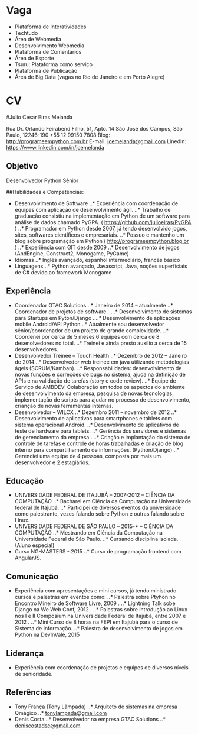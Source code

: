 Vaga
====
* Plataforma de Interatividades
* Techtudo
* Área de Webmedia
* Desenvolvimento Webmedia
* Plataforma de Comentários
* Área de Esporte
* Tsuru: Plataforma como serviço
* Plataforma de Publicação
* Área de Big Data (vagas no Rio de Janeiro e em Porto Alegre)


CV
==
#Julio Cesar Eiras Melanda

Rua Dr. Orlando Feirabend Filho, 51, Apto. 14
São José dos Campos, São Paulo, 12246-190
+55 12 99150 7808
Blog: http://programeempython.com.br
E-mail: jcemelanda@gmail.com
LinedIn: https://www.linkedin.com/in/jcemelanda

## Objetivo
Desenvolvedor Python Sênior

##Habilidades e Competências:
* Desenvolvimento de Software
..* Experiência com coordenação de equipes com aplicação de desenvolvimento ágil.
..* Trabalho de graduação consistiu na implementação em Python de um software
para análise de dados chamado PyGPA. ( https://github.com/julioeiras/PyGPA )
..* Programador em Python desde 2007, já tendo desenvolvido jogos, sites,
softwares científicos e empresariais.
..* Possuo e mantenho um blog sobre programação em Python
( http://programeempython.blog.br )
..* Experiência com GIT desde 2009
..* Desenvolvimento de jogos (AndEngine, Construct2, Monogame, PyGame)
* Idiomas
..* Inglês avançado, espanhol intermediário, francês básico
* Linguagens
..* Python avançado, Javascript, Java, noções superficiais de C# devido ao
framework Monogame

## Experiência
* Coordenador GTAC Solutions
..* Janeiro de 2014 – atualmente
..* Coordenador de projetos de software.
....* Desenvolvimento de sistemas para Startups em Pyton/Django
....* Desenvolvimento de aplicações mobile Android/API Python
..* Atualmente sou desenvolvedor sênior/coordenador de um projeto de grande
complexidade.
..* Coordenei por cerca de 5 meses 6 equipes com cerca de 8 desenolvedores no
total.
..* Treinei e ainda presto auxílio a cerca de 15 desenvolvedores.
* Desenvolvedor Treinee – Touch Health
..* Dezembro de 2012 – Janeiro de 2014
..* Desenvolvedor web treinee em java utilizando metodologias ágeis
(SCRUM/Kamban).
..* Responsabilidades: desenvolvimento de novas funções e correções de bugs no
sistema, ajuda na definição de APIs e na validação de tarefas (story e code
review).
..* Equipe de Serviço de AMBDEV: Colaboração em todos os aspectos do ambiente
de desenvolvimento da empresa, pesquisa de novas tecnologias, implementação
de scripts para ajudar no processo de desenvolvimento, crianção de novas
ferramentas internas.
* Desenvolvedor – WILCX
..* Dezembro 2011 – novembro de 2012
..* Desenvolvimento de aplicativos para smartphones e tablets com sistema
operacional Android.
..* Desenvolvimento de aplicativos de teste de hardware para tablets.
..* Gerência dos servidores e sistemas de gerenciamento da empresa .
..* Criação e implantação do sistema de controle de tarefas e controle de horas
trabalhadas e criação de blog interno para compartilhamento de informações.
(Python/Django)
..* Gerenciei uma equipe de 4 pessoas, composta por mais um desenvolvedor e 2
estagiários.

## Educação
* UNIVERSIDADE FEDERAL DE ITAJUBÁ – 2007-2012 – CIÊNCIA DA COMPUTAÇÃO
..* Bacharel em Ciência da Computação na Universidade federal de Itajubá.
..* Participei de diversos eventos da universidade como palestrante, vezes falando
sobre Python e outras falando sobre Linux.
* UNIVERSIDADE FEDERAL DE SÃO PAULO – 2015-* – CIÊNCIA DA COMPUTAÇÃO
..* Mestrando em Ciência da Computação na Universidade Federal de São Paulo.
..* Cursando disciplina isolada. (Aluno especial)
* Curso NG-MASTERS - 2015
..* Curso de programação frontend com AngularJS.

## Comunicação
* Experiência com apresentações e mini cursos, já tendo ministrado cursos e palestras
em eventos como:
..* Palestra sobre Ptyhon no Encontro Mineiro de Software Livre, 2009 .
..* Lightning Talk sobe Django na We Web Conf, 2012 .
..* Palestras sobre introdução ao Linux nos I e II Composium na Universidade
Federal de Itajubá, entre 2007 e 2012 .
..* Mini Curso de 8 horas na FEPI em Itajubá para o curso de Sistema de Informação.
..* Palestra de desenvolvimento de jogos em Python na DevInVale, 2015

## Liderança
* Experiência com coordenação de projetos e equipes de diversos níveis de
senioridade.

## Referências
* Tony França (Tony Lâmpada)
..* Arquiteto de sistemas na empresa Qmágico
..* tonylampada@gmail.com
* Denis Costa
..* Desenvolvedor na empresa GTAC Solutions
..* deniscostadsc@gmail.com
